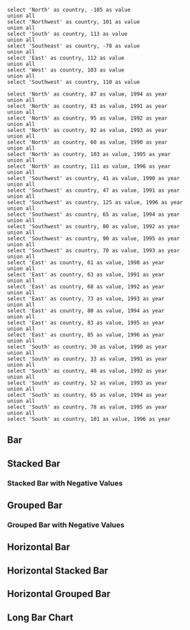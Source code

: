 <script>
let countries = [{"country":"Canada","value":60,"year":1990},{"country":"Canada","value":83,"year":1991},{"country":"Canada","value":95,"year":1992},{"country":"Canada","value":-182,"year":1993},{"country":"Canada","value":87,"year":1994},{"country":"Canada","value":103,"year":1995},{"country":"Canada","value":111,"year":1996},{"country":"US","value":-41,"year":1990},{"country":"US","value":47,"year":1991},{"country":"US","value":70,"year":1992},{"country":"US","value":65,"year":1993},{"country":"US","value":80,"year":1994},{"country":"US","value":90,"year":1995},{"country":"US","value":125,"year":1996},{"country":"UK","value":61,"year":1990},{"country":"UK","value":63,"year":1991},{"country":"UK","value":68,"year":1992},{"country":"UK","value":73,"year":1993},{"country":"UK","value":80,"year":1994},{"country":"UK","value":83,"year":1995},{"country":"UK","value":85,"year":1996},{"country":"China","value":30,"year":1990},{"country":"China","value":33,"year":1991},{"country":"China","value":40,"year":1992},{"country":"China","value":52,"year":1993},{"country":"China","value":65,"year":1994},{"country":"China","value":78,"year":1995},{"country":"China","value":101,"year":1996}]

    let textP = [
        {dept: 'Public Works', category: 'Pothole Repair', complaints: 24105},
{dept: 'Public Works', category: 'Debris in Street', complaints: 16378},
{dept: 'Public Works', category: 'Tree Issue ROW', complaints: 14871},
{dept: 'Public Works', category: 'Obstruction in ROW', complaints: 10528},
{dept: 'Public Works', category: 'Pavement Failure', complaints: 6941},
{dept: 'Public Works', category: 'Tree Issue ROW/Emergency (PW)', complaints: 5675},
{dept: 'Public Works', category: 'Tree Issue ROW/Maintenance (PW)', complaints: 4688},
{dept: 'Public Works', category: 'Alley & Unpaved Street Maintenance', complaints: 3160},
{dept: 'Public Works', category: 'Mowing Medians', complaints: 2743},
{dept: 'Public Works', category: 'Curb/Gutter Repair', complaints: 1435},
{dept: 'Public Works', category: 'Sidewalk/Curb Ramp/Route - NEW', complaints: 1272},
{dept: 'Public Works', category: 'Street Resurfacing', complaints: 1029},
{dept: 'Public Works', category: 'School Zone - New/Review/Changes', complaints: 696},
{dept: 'Public Works', category: 'Street Resurfacing Inquiry', complaints: 611},
{dept: 'Public Works', category: 'Guardrail New/Repair', complaints: 402},
{dept: 'Public Works', category: 'Sidewalk Repair', complaints: 9206},
{dept: 'Public Works', category: 'Guardrail Repair', complaints: 357},
{dept: 'Public Works', category: 'Roadway Spillage', complaints: 323},
{dept: 'Public Works', category: 'Bridge Repair', complaints: 294},
{dept: 'Public Works', category: 'Barricade Request', complaints: 228},
{dept: 'Public Works', category: 'School Issues - Crossing Guards', complaints: 171},
{dept: 'Public Works', category: 'Bicycle Issues', complaints: 97},
{dept: 'Public Works', category: 'Road Sanding Request', complaints: 59},
{dept: 'Public Works', category: 'Fence/Wall Repair', complaints: 42},
{dept: 'Public Works', category: 'Tree Issue ROW/Maintenance (PARD)', complaints: 29},
{dept: 'Public Works', category: 'Guardrail - New', complaints: 27},
{dept: 'Public Works', category: 'Tree Issue ROW/Emergency (PARD)', complaints: 24},
{dept: 'Public Works', category: 'Fence Repair - MOPAC', complaints: 10}
]

</script>

```simple_bar
select 'North' as country, -105 as value
union all
select 'Northwest' as country, 101 as value
union all
select 'South' as country, 113 as value
union all
select 'Southeast' as country, -78 as value
union all
select 'East' as country, 112 as value
union all
select 'West' as country, 103 as value
union all
select 'Southwest' as country, 110 as value
```

```simpler_bar_unordered
select 'North' as country, 87 as value, 1994 as year
union all
select 'North' as country, 83 as value, 1991 as year
union all
select 'North' as country, 95 as value, 1992 as year
union all
select 'North' as country, 82 as value, 1993 as year
union all
select 'North' as country, 60 as value, 1990 as year
union all
select 'North' as country, 103 as value, 1995 as year
union all
select 'North' as country, 111 as value, 1996 as year
union all
select 'Southwest' as country, 41 as value, 1990 as year
union all
select 'Southwest' as country, 47 as value, 1991 as year
union all
select 'Southwest' as country, 125 as value, 1996 as year
union all
select 'Southwest' as country, 65 as value, 1994 as year
union all
select 'Southwest' as country, 80 as value, 1992 as year
union all
select 'Southwest' as country, 90 as value, 1995 as year
union all
select 'Southwest' as country, 70 as value, 1993 as year
union all
select 'East' as country, 61 as value, 1990 as year
union all
select 'East' as country, 63 as value, 1991 as year
union all
select 'East' as country, 68 as value, 1992 as year
union all
select 'East' as country, 73 as value, 1993 as year
union all
select 'East' as country, 80 as value, 1994 as year
union all
select 'East' as country, 83 as value, 1995 as year
union all
select 'East' as country, 85 as value, 1996 as year
union all
select 'South' as country, 30 as value, 1990 as year
union all
select 'South' as country, 33 as value, 1991 as year
union all
select 'South' as country, 40 as value, 1992 as year
union all
select 'South' as country, 52 as value, 1993 as year
union all
select 'South' as country, 65 as value, 1994 as year
union all
select 'South' as country, 78 as value, 1995 as year
union all
select 'South' as country, 101 as value, 1996 as year
```

## Bar
<BarChart 
    data={simple_bar} 
    x=country 
    y=value 
    xAxisTitle=Region
/>

## Stacked Bar
<BarChart 
    data={simpler_bar_unordered} 
    x=year 
    y=value 
    series=country
/>

### Stacked Bar with Negative Values
<BarChart data={countries} x=year y=value series=country/>

## Grouped Bar
<BarChart 
    data={simpler_bar_unordered} 
    x=year 
    y=value 
    series=country 
    type=grouped
/>

### Grouped Bar with Negative Values
<BarChart data={countries} x=year y=value series=country type=grouped/>

## Horizontal Bar
<BarChart 
    data={simple_bar}
    x=country 
    y=value 
    xAxisTitle=Country 
    swapXY=true
/>

## Horizontal Stacked Bar
<BarChart 
    data={simpler_bar_unordered} 
    swapXY=true 
    x=year 
    y=value 
    series=country 
    xType=category 
    sort=false
/>

<BarChart data={countries} x=year y=value series=country swapXY=true xType=category/>

## Horizontal Grouped Bar
<BarChart 
    data={simpler_bar_unordered} 
    swapXY=true 
    x=year 
    y=value 
    series=country 
    type=grouped 
    xType=category
/>


## Long Bar Chart
<BarChart data={textP} x=category y=complaints swapXY=true sort=true/>
